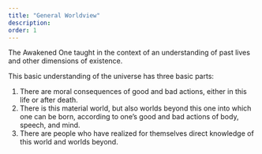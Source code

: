 ```yaml
---
title: "General Worldview"
description: 
order: 1
---
```


The Awakened One taught in the context of an understanding of past lives and other dimensions of existence. 

This basic understanding of the universe has three basic parts:
1) There are moral consequences of good and bad actions, either in this life or after death. 
2) There is this material world, but also worlds beyond this one into which one can be born, according to one’s good and bad actions of body, speech, and mind.
3) There are people who have realized for themselves direct knowledge of this world and worlds beyond.
